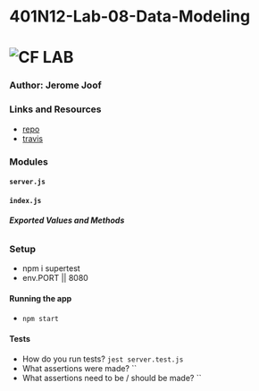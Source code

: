 # 401N12-Lab-08-Data-Modeling
![CF](http://i.imgur.com/7v5ASc8.png) LAB
=================================================

### Author: Jerome Joof

### Links and Resources
* [repo](https://github.com/jjblues86/401N12-Lab01.git)
* [travis](https://www.travis-ci.com/jjblues86/401N12-Lab01)



### Modules
#### `server.js`
#### `index.js`
##### Exported Values and Methods

###### 



### Setup
* npm i supertest
* env.PORT || 8080


#### Running the app
* `npm start`

#### Tests
* How do you run tests?
`jest server.test.js`
* What assertions were made?
``
* What assertions need to be / should be made?
``

